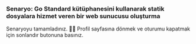 ### Senaryo: Go Standard kütüphanesini kullanarak statik dosyalara hizmet veren bir web sunucusu oluşturma 
  
Senaryoyu tamamladınız. 👏🏻
Profil sayfasına dönmek ve oturumu kapatmak için sonlandır butonuna basınız.  
